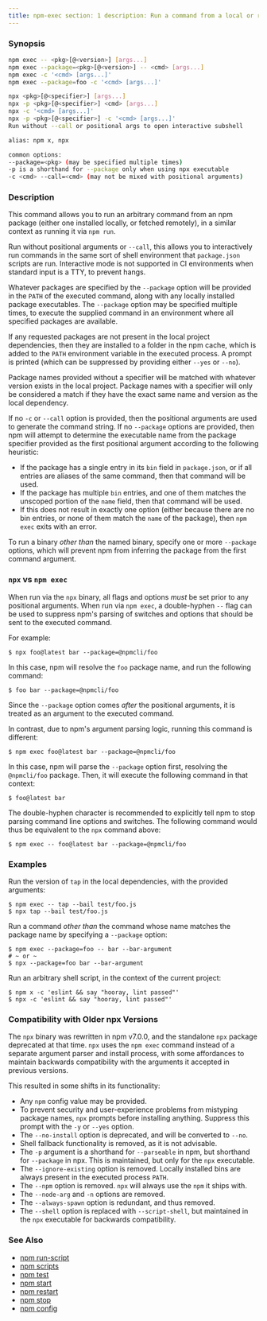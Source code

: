 ```yaml
---
title: npm-exec section: 1 description: Run a command from a local or remote npm package
---
```


### Synopsis

```bash
npm exec -- <pkg>[@<version>] [args...]
npm exec --package=<pkg>[@<version>] -- <cmd> [args...]
npm exec -c '<cmd> [args...]'
npm exec --package=foo -c '<cmd> [args...]'

npx <pkg>[@<specifier>] [args...]
npx -p <pkg>[@<specifier>] <cmd> [args...]
npx -c '<cmd> [args...]'
npx -p <pkg>[@<specifier>] -c '<cmd> [args...]'
Run without --call or positional args to open interactive subshell

alias: npm x, npx

common options:
--package=<pkg> (may be specified multiple times)
-p is a shorthand for --package only when using npx executable
-c <cmd> --call=<cmd> (may not be mixed with positional arguments)
```

### Description

This command allows you to run an arbitrary command from an npm package
(either one installed locally, or fetched remotely), in a similar context as running it via `npm run`.

Run without positional arguments or `--call`, this allows you to interactively run commands in the same sort of shell
environment that
`package.json` scripts are run. Interactive mode is not supported in CI environments when standard input is a TTY, to
prevent hangs.

Whatever packages are specified by the `--package` option will be provided in the `PATH` of the executed command, along
with any locally installed package executables. The `--package` option may be specified multiple times, to execute the
supplied command in an environment where all specified packages are available.

If any requested packages are not present in the local project dependencies, then they are installed to a folder in the
npm cache, which is added to the `PATH` environment variable in the executed process. A prompt is printed (which can be
suppressed by providing either `--yes` or
`--no`).

Package names provided without a specifier will be matched with whatever version exists in the local project. Package
names with a specifier will only be considered a match if they have the exact same name and version as the local
dependency.

If no `-c` or `--call` option is provided, then the positional arguments are used to generate the command string. If
no `--package` options are provided, then npm will attempt to determine the executable name from the package specifier
provided as the first positional argument according to the following heuristic:

- If the package has a single entry in its `bin` field in `package.json`, or if all entries are aliases of the same
  command, then that command will be used.
- If the package has multiple `bin` entries, and one of them matches the unscoped portion of the `name` field, then that
  command will be used.
- If this does not result in exactly one option (either because there are no bin entries, or none of them match
  the `name` of the package), then
  `npm exec` exits with an error.

To run a binary _other than_ the named binary, specify one or more
`--package` options, which will prevent npm from inferring the package from the first command argument.

### `npx` vs `npm exec`

When run via the `npx` binary, all flags and options *must* be set prior to any positional arguments. When run
via `npm exec`, a double-hyphen `--`
flag can be used to suppress npm's parsing of switches and options that should be sent to the executed command.

For example:

```
$ npx foo@latest bar --package=@npmcli/foo
```

In this case, npm will resolve the `foo` package name, and run the following command:

```
$ foo bar --package=@npmcli/foo
```

Since the `--package` option comes _after_ the positional arguments, it is treated as an argument to the executed
command.

In contrast, due to npm's argument parsing logic, running this command is different:

```
$ npm exec foo@latest bar --package=@npmcli/foo
```

In this case, npm will parse the `--package` option first, resolving the
`@npmcli/foo` package. Then, it will execute the following command in that context:

```
$ foo@latest bar
```

The double-hyphen character is recommended to explicitly tell npm to stop parsing command line options and switches. The
following command would thus be equivalent to the `npx` command above:

```
$ npm exec -- foo@latest bar --package=@npmcli/foo
```

### Examples

Run the version of `tap` in the local dependencies, with the provided arguments:

```
$ npm exec -- tap --bail test/foo.js
$ npx tap --bail test/foo.js
```

Run a command _other than_ the command whose name matches the package name by specifying a `--package` option:

```
$ npm exec --package=foo -- bar --bar-argument
# ~ or ~
$ npx --package=foo bar --bar-argument
```

Run an arbitrary shell script, in the context of the current project:

```
$ npm x -c 'eslint && say "hooray, lint passed"'
$ npx -c 'eslint && say "hooray, lint passed"'
```

### Compatibility with Older npx Versions

The `npx` binary was rewritten in npm v7.0.0, and the standalone `npx`
package deprecated at that time.  `npx` uses the `npm exec`
command instead of a separate argument parser and install process, with some affordances to maintain backwards
compatibility with the arguments it accepted in previous versions.

This resulted in some shifts in its functionality:

- Any `npm` config value may be provided.
- To prevent security and user-experience problems from mistyping package names, `npx` prompts before installing
  anything. Suppress this prompt with the `-y` or `--yes` option.
- The `--no-install` option is deprecated, and will be converted to `--no`.
- Shell fallback functionality is removed, as it is not advisable.
- The `-p` argument is a shorthand for `--parseable` in npm, but shorthand for `--package` in npx. This is maintained,
  but only for the `npx`
  executable.
- The `--ignore-existing` option is removed. Locally installed bins are always present in the executed process `PATH`.
- The `--npm` option is removed.  `npx` will always use the `npm` it ships with.
- The `--node-arg` and `-n` options are removed.
- The `--always-spawn` option is redundant, and thus removed.
- The `--shell` option is replaced with `--script-shell`, but maintained in the `npx` executable for backwards
  compatibility.

### See Also

* [npm run-script](/commands/npm-run-script)
* [npm scripts](/using-npm/scripts)
* [npm test](/commands/npm-test)
* [npm start](/commands/npm-start)
* [npm restart](/commands/npm-restart)
* [npm stop](/commands/npm-stop)
* [npm config](/commands/npm-config)
